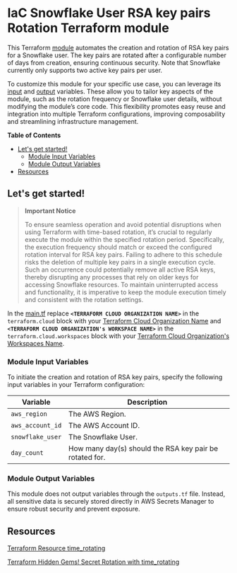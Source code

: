 # IaC Snowflake User RSA key pairs Rotation Terraform module
This Terraform [module](https://developer.hashicorp.com/terraform/language/modules) automates the creation and rotation of RSA key pairs for a Snowflake user. The key pairs are rotated after a configurable number of days from creation, ensuring continuous security.  Note that Snowflake currently only supports two active key pairs per user.

To customize this module for your specific use case, you can leverage its [input](https://developer.hashicorp.com/terraform/language/values/variables) and [output](https://developer.hashicorp.com/terraform/language/values/outputs) variables.  These allow you to tailor key aspects of the module, such as the rotation frequency or Snowflake user details, without modifying the module’s core code.  This flexibility promotes easy reuse and integration into multiple Terraform configurations, improving composability and streamlining infrastructure management.

**Table of Contents**

<!-- toc -->
+ [Let's get started!](#lets-get-started)
    - [Module Input Variables](#module-input-variables)
    - [Module Output Variables](#module-output-variables)
+ [Resources](#resources)
<!-- tocstop -->

## Let's get started!

> **Important Notice**
>
> To ensure seamless operation and avoid potential disruptions when using Terraform with time-based rotation, it’s crucial to regularly execute the module within the specified rotation period. Specifically, the execution frequency should match or exceed the configured rotation interval for RSA key pairs. Failing to adhere to this schedule risks the deletion of multiple key pairs in a single execution cycle. Such an occurrence could potentially remove all active RSA keys, thereby disrupting any processes that rely on older keys for accessing Snowflake resources. To maintain uninterrupted access and functionality, it is imperative to keep the module execution timely and consistent with the rotation settings.


In the [main.tf](main.tf) replace **`<TERRAFORM CLOUD ORGANIZATION NAME>`** in the `terraform.cloud` block with your [Terraform Cloud Organization Name](https://developer.hashicorp.com/terraform/cloud-docs/users-teams-organizations/organizations) and **`<TERRAFORM CLOUD ORGANIZATION's WORKSPACE NAME>`** in the `terraform.cloud.workspaces` block with your [Terraform Cloud Organization's Workspaces Name](https://developer.hashicorp.com/terraform/cloud-docs/workspaces).

### Module Input Variables

To initiate the creation and rotation of RSA key pairs, specify the following input variables in your Terraform configuration:

Variable|Description
-|-
`aws_region`|The AWS Region.
`aws_account_id`|The AWS Account ID.
`snowflake_user`|The Snowflake User.
`day_count`|How many day(s) should the RSA key pair be rotated for.

### Module Output Variables
This module does not output variables through the `outputs.tf` file.  Instead, all sensitive data is securely stored directly in AWS Secrets Manager to ensure robust security and prevent exposure.

## Resources
[Terraform Resource time_rotating](https://registry.terraform.io/providers/hashicorp/time/latest/docs/resources/rotating.html)

[Terraform Hidden Gems! Secret Rotation with time_rotating](https://medium.com/cloud-native-daily/terraform-hidden-gems-secret-rotation-with-time-rotating-72ae8683ef7f)
